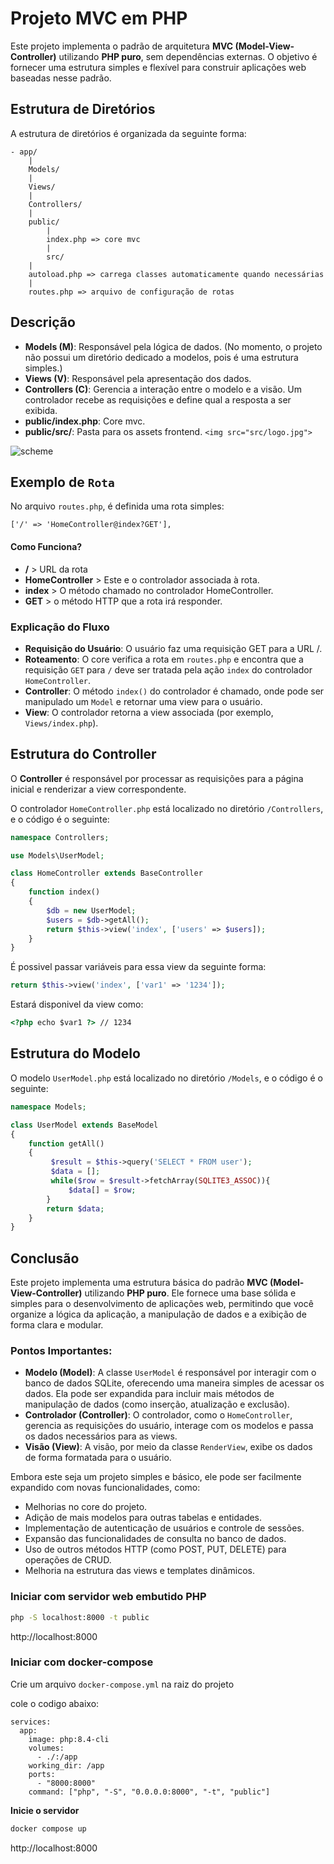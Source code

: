 # Projeto MVC em PHP

Este projeto implementa o padrão de arquitetura **MVC (Model-View-Controller)** utilizando **PHP puro**, sem dependências externas. O objetivo é fornecer uma estrutura simples e flexível para construir aplicações web baseadas nesse padrão.

## Estrutura de Diretórios

A estrutura de diretórios é organizada da seguinte forma:

```
- app/
    |
    Models/
    |
    Views/
    |
    Controllers/
    |
    public/
        |
        index.php => core mvc
        |
        src/
    |
    autoload.php => carrega classes automaticamente quando necessárias
    |
    routes.php => arquivo de configuração de rotas
```

## Descrição

- **Models (M)**: Responsável pela lógica de dados. (No momento, o projeto não possui um diretório dedicado a modelos, pois é uma estrutura simples.)
- **Views (V)**: Responsável pela apresentação dos dados.
- **Controllers (C)**: Gerencia a interação entre o modelo e a visão. Um controlador recebe as requisições e define qual a resposta a ser exibida.
- **public/index.php**: Core mvc.
- **public/src/**: Pasta para os assets frontend. ```<img src="src/logo.jpg">```

![scheme](https://i.imgur.com/JJJhIkS.png)

## Exemplo de `Rota`

No arquivo `routes.php`, é definida uma rota simples:

```
['/' => 'HomeController@index?GET'],
```
#### Como Funciona?
- **/** > URL da rota
- **HomeController** > Este e o controlador associada à rota.
- **index** > O método chamado no controlador HomeController.
- **GET** > o método HTTP que a rota irá responder.

### Explicação do Fluxo
- **Requisição do Usuário**: O usuário faz uma requisição GET para a URL /.
- **Roteamento**: O core verifica a rota em `routes.php` e encontra que a requisição `GET` para `/` deve ser tratada pela ação `index` do controlador `HomeController`.
- **Controller**: O método `index()` do controlador é chamado, onde pode ser manipulado um `Model` e retornar uma view para o usuário.
- **View**: O controlador retorna a view associada (por exemplo, `Views/index.php`).

## Estrutura do Controller

O **Controller** é responsável por processar as requisições para a página inicial e renderizar a view correspondente.

O controlador `HomeController.php` está localizado no diretório `/Controllers`, e o código é o seguinte:

```php
namespace Controllers;

use Models\UserModel;

class HomeController extends BaseController
{
    function index()
    {
        $db = new UserModel;
        $users = $db->getAll();
        return $this->view('index', ['users' => $users]);
    }
}
```

É possivel passar variáveis para essa view da seguinte forma:

```php
return $this->view('index', ['var1' => '1234']);
```

Estará disponivel da view como:
```html
<?php echo $var1 ?> // 1234

```

## Estrutura do Modelo

O modelo `UserModel.php` está localizado no diretório `/Models`, e o código é o seguinte:

```php
namespace Models;

class UserModel extends BaseModel
{
    function getAll()
    {
         $result = $this->query('SELECT * FROM user');
         $data = [];
         while($row = $result->fetchArray(SQLITE3_ASSOC)){
             $data[] = $row;
        }
        return $data;
    }
}
```

## Conclusão

Este projeto implementa uma estrutura básica do padrão **MVC (Model-View-Controller)** utilizando **PHP puro**. Ele fornece uma base sólida e simples para o desenvolvimento de aplicações web, permitindo que você organize a lógica da aplicação, a manipulação de dados e a exibição de forma clara e modular.

### Pontos Importantes:
- **Modelo (Model)**: A classe `UserModel` é responsável por interagir com o banco de dados SQLite, oferecendo uma maneira simples de acessar os dados. Ela pode ser expandida para incluir mais métodos de manipulação de dados (como inserção, atualização e exclusão).
- **Controlador (Controller)**: O controlador, como o `HomeController`, gerencia as requisições do usuário, interage com os modelos e passa os dados necessários para as views.
- **Visão (View)**: A visão, por meio da classe `RenderView`, exibe os dados de forma formatada para o usuário.

Embora este seja um projeto simples e básico, ele pode ser facilmente expandido com novas funcionalidades, como:
- Melhorias no core do projeto.
- Adição de mais modelos para outras tabelas e entidades.
- Implementação de autenticação de usuários e controle de sessões.
- Expansão das funcionalidades de consulta no banco de dados.
- Uso de outros métodos HTTP (como POST, PUT, DELETE) para operações de CRUD.
- Melhoria na estrutura das views e templates dinâmicos.

### Iniciar com servidor web embutido PHP

```bash
php -S localhost:8000 -t public 
```

http://localhost:8000


### Iniciar com docker-compose
Crie um arquivo `docker-compose.yml` na raiz do projeto

cole o codigo abaixo:
```docker-compose
services:
  app:
    image: php:8.4-cli
    volumes:
      - ./:/app
    working_dir: /app
    ports:
      - "8000:8000"
    command: ["php", "-S", "0.0.0.0:8000", "-t", "public"]
```

**Inicie o servidor**

```bash
docker compose up
```

http://localhost:8000
